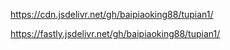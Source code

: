 https://cdn.jsdelivr.net/gh/baipiaoking88/tupian1/

https://fastly.jsdelivr.net/gh/baipiaoking88/tupian1/
